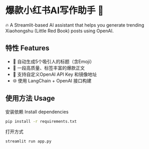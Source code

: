 # 爆款小红书AI写作助手 🚀
🔥 A Streamlit-based AI assistant that helps you generate trending Xiaohongshu (Little Red Book) posts using OpenAI.

## 特性 Features
- 💬 自动生成5个吸引人的标题（含Emoji）
- 📝 一段高质量、标签丰富的爆款正文
- 🔐 支持自定义OpenAI API Key 和镜像地址
- 🌐 使用 LangChain + OpenAI 接口构建

## 使用方法 Usage

安装依赖 Install dependencies
```bash
pip install -r requirements.txt
```
打开方式
```bash
streamlit run app.py
```
